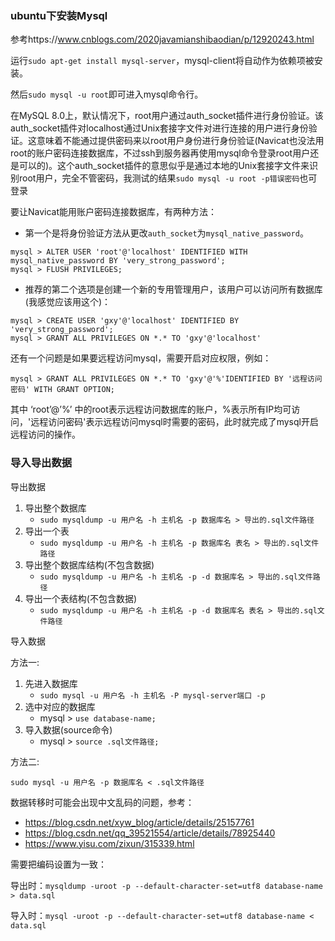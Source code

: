 ### ubuntu下安装Mysql

参考https://www.cnblogs.com/2020javamianshibaodian/p/12920243.html

运行`sudo apt-get install mysql-server`，mysql-client将自动作为依赖项被安装。

然后`sudo mysql -u root`即可进入mysql命令行。

在MySQL 8.0上，默认情况下，root用户通过auth_socket插件进行身份验证。该auth_socket插件对localhost通过Unix套接字文件对进行连接的用户进行身份验证。这意味着不能通过提供密码来以root用户身份进行身份验证(Navicat也没法用root的账户密码连接数据库，不过ssh到服务器再使用mysql命令登录root用户还是可以的)。这个auth_socket插件的意思似乎是通过本地的Unix套接字文件来识别root用户，完全不管密码，我测试的结果`sudo mysql -u root -p错误密码`也可登录

要让Navicat能用账户密码连接数据库，有两种方法：

* 第一个是将身份验证方法从更改`auth_socket`为`mysql_native_password`。

``` 
mysql > ALTER USER 'root'@'localhost' IDENTIFIED WITH mysql_native_password BY 'very_strong_password';
mysql > FLUSH PRIVILEGES;
```

* 推荐的第二个选项是创建一个新的专用管理用户，该用户可以访问所有数据库(我感觉应该用这个)：

```
mysql > CREATE USER 'gxy'@'localhost' IDENTIFIED BY 'very_strong_password';
mysql > GRANT ALL PRIVILEGES ON *.* TO 'gxy'@'localhost'
```

还有一个问题是如果要远程访问mysql，需要开启对应权限，例如：

```
mysql > GRANT ALL PRIVILEGES ON *.* TO 'gxy'@'%'IDENTIFIED BY '远程访问密码' WITH GRANT OPTION;
```

其中 ‘root’@’%’ 中的root表示远程访问数据库的账户，%表示所有IP均可访问，'远程访问密码'表示远程访问mysql时需要的密码，此时就完成了mysql开启远程访问的操作。
### 导入导出数据
导出数据
1. 导出整个数据库
    * `sudo mysqldump -u 用户名 -h 主机名 -p 数据库名 > 导出的.sql文件路径`
2. 导出一个表
    * `sudo mysqldump -u 用户名 -h 主机名 -p 数据库名 表名 > 导出的.sql文件路径`
3. 导出整个数据库结构(不包含数据)
    * `sudo mysqldump -u 用户名 -h 主机名 -p -d 数据库名 > 导出的.sql文件路径`
4. 导出一个表结构(不包含数据)
    * `sudo mysqldump -u 用户名 -h 主机名 -p -d 数据库名 表名 > 导出的.sql文件路径`

导入数据

方法一:
1. 先进入数据库
    * `sudo mysql -u 用户名 -h 主机名 -P mysql-server端口 -p`
2. 选中对应的数据库
    * mysql > `use database-name;`
3. 导入数据(source命令)
    * mysql > `source .sql文件路径;`

方法二:

`sudo mysql -u 用户名 -p 数据库名 < .sql文件路径`

数据转移时可能会出现中文乱码的问题，参考：
* https://blog.csdn.net/xyw_blog/article/details/25157761
* https://blog.csdn.net/qq_39521554/article/details/78925440
* https://www.yisu.com/zixun/315339.html

需要把编码设置为一致：

导出时：`mysqldump -uroot -p --default-character-set=utf8 database-name > data.sql`

导入时：`mysql -uroot -p --default-character-set=utf8 database-name < data.sql`